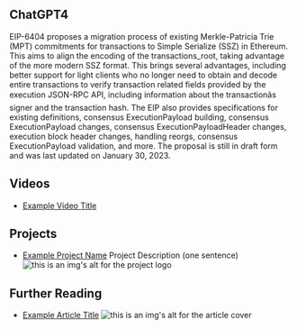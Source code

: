 ## ChatGPT4

EIP-6404 proposes a migration process of existing Merkle-Patricia Trie (MPT) commitments for transactions to Simple Serialize (SSZ) in Ethereum. This aims to align the encoding of the transactions_root, taking advantage of the more modern SSZ format. This brings several advantages, including better support for light clients who no longer need to obtain and decode entire transactions to verify transaction related fields provided by the execution JSON-RPC API, including information about the transactionâs signer and the transaction hash. The EIP also provides specifications for existing definitions, consensus ExecutionPayload building, consensus ExecutionPayload changes, consensus ExecutionPayloadHeader changes, execution block header changes, handling reorgs, consensus ExecutionPayload validation, and more. The proposal is still in draft form and was last updated on January 30, 2023.

## Videos

- [Example Video Title](https://www.youtube.com/watch?v=TDGq4aeevgY)

## Projects

- [Example Project Name](https://xxxx.xxx/xxxxx) Project Description (one sentence) ![this is an img's alt for the project logo](https://xxxx.xxx/project-logo.xxx)

## Further Reading

- [Example Article Title](https://xxxx.xxx/xxxxx) ![this is an img's alt for the article cover](https://xxxx.xxx/article-cover.xxx)
